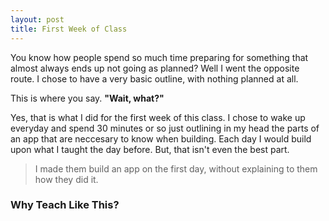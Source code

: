 ```yaml
---
layout: post
title: First Week of Class
---
```


You know how people spend so much time preparing for something that almost always ends up not going as planned? Well I went the opposite route. I chose to have a very basic outline, with nothing planned at all. 

This is where you say. **"Wait, what?"**

Yes, that is what I did for the first week of this class. I chose to wake up everyday and spend 30 minutes or so just outlining in my head the parts of an app that are neccesary to know when building. Each day I would build upon what I taught the day before. But, that isn't even the best part.

> I made them build an app on the first day, without explaining to them how they did it.

### Why Teach Like This?